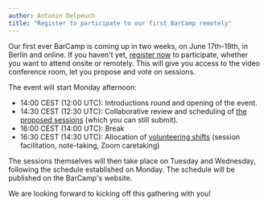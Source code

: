 ```yaml
---
author: Antonin Delpeuch
title: "Register to participate to our first BarCamp remotely"
---
```


Our first ever BarCamp is coming up in two weeks, on June 17th-19th, in Berlin and online.
If you haven't yet, [register now](https://barcamps.eu/openrefine-2024-barcamp/) to participate, whether you want to attend onsite or remotely.
This will give you access to the video conference room, let you propose and vote on sessions.

The event will start Monday afternoon:
* 14:00 CEST (12:00 UTC): Introductions round and opening of the event.
* 14:30 CEST (12:30 UTC): Collaborative review and scheduling of [the proposed sessions](https://barcamps.eu/openrefine-2024-barcamp/sessions) (which you can still submit).
* 16:00 CEST (14:00 UTC): Break
* 16:30 CEST (14:30 UTC): Allocation of [volunteering shifts](https://github.com/OpenRefine/BarCamp2024/issues/11) (session facilitation, note-taking, Zoom caretaking)

The sessions themselves will then take place on Tuesday and Wednesday, following the schedule established on Monday. The schedule will be published on the BarCamp's website.

We are looking forward to kicking off this gathering with you!
